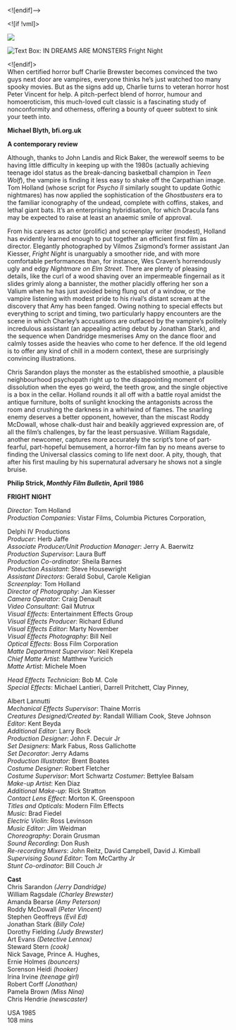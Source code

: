 <![endif]-->

<![if !vml]>

![](file:///C:/Users/LOCAL_~2/Temp/116/msohtmlclip1/01/clip_image002.jpg)

![Text Box: IN DREAMS ARE MONSTERS
Fright Night
](file:///C:/Users/LOCAL_~2/Temp/116/msohtmlclip1/01/clip_image003.png)

<![endif]>  
When certified horror buff Charlie Brewster becomes convinced the two guys next door are vampires, everyone thinks he’s just watched too many spooky movies. But as the signs add up, Charlie turns to veteran horror host Peter Vincent for help. A pitch-perfect blend of horror, humour and homoeroticism, this much-loved cult classic is a fascinating study of nonconformity and otherness, offering a bounty of queer subtext to sink your teeth into.

**Michael Blyth, bfi.org.uk**

**A contemporary review**

Although, thanks to John Landis and Rick Baker, the werewolf seems to be having little difficulty in keeping up with the 1980s (actually achieving teenage idol status as the break-dancing basketball champion in _Teen Wolf_), the vampire is finding it less easy to shake off the Carpathian image. Tom Holland (whose script for _Psycho II_ similarly sought to update Gothic nightmares) has now applied the sophistication of the _Ghostbusters_ era to the familiar iconography of the undead, complete with coffins, stakes, and lethal giant bats. It’s an enterprising hybridisation, for which Dracula fans may be expected to raise at least an anaemic smile of approval.

From his careers as actor (prolific) and screenplay writer (modest), Holland has evidently learned enough to put together an efficient first film as director. Elegantly photographed by Vilmos Zsigmond’s former assistant Jan Kiesser, _Fright Night_ is unarguably a smoother ride, and with more comfortable performances than, for instance, Wes Craven’s horrendously ugly and edgy _Nightmare on Elm Street_. There are plenty of pleasing details, like the curl of a wood shaving over an impermeable fingernail as it slides grimly along a bannister, the mother placidly offering her son a Valium when he has just avoided being flung out of a window, or the vampire listening with modest pride to his rival’s distant scream at the discovery that Amy has been fanged. Owing nothing to special effects but everything to script and timing, two particularly happy encounters are the scene in which Charley’s accusations are outfaced by the vampire’s politely incredulous assistant (an appealing acting debut by Jonathan Stark), and the sequence when Dandridge mesmerises Amy on the dance floor and calmly tosses aside the heavies who come to her defence. If the old legend is to offer any kind of chill in a modern context, these are surprisingly convincing illustrations.

Chris Sarandon plays the monster as the established smoothie, a plausible neighbourhood psychopath right up to the disappointing moment of dissolution when the eyes go weird, the teeth grow, and the single objective is a box in the cellar. Holland rounds it all off with a battle royal amidst the antique furniture, bolts of sunlight knocking the antagonists across the room and crushing the darkness in a whirlwind of flames. The snarling enemy deserves a better opponent, however, than the miscast Roddy McDowall, whose chalk-dust hair and beakily aggrieved expression are, of all the film’s challenges, by far the least persuasive. William Ragsdale, another newcomer, captures more accurately the script’s tone of part-fearful, part-hopeful bemusement, a horror-film fan by no means averse to finding the Universal classics coming to life next door. A pity, though, that after his first mauling by his supernatural adversary he shows not a single bruise.

**Philip Strick, _Monthly Film Bulletin_, April 1986**

**FRIGHT NIGHT**

_Director_: Tom Holland  
_Production Companies_: Vistar Films, Columbia Pictures Corporation,

Delphi IV Productions  
_Producer_: Herb Jaffe  
_Associate Producer/Unit Production Manager_: Jerry A. Baerwitz  
_Production Supervisor_: Laura Buff  
_Production Co-ordinator_: Sheila Barnes  
_Production Assistant_: Steve Housewright  
_Assistant Directors_: Gerald Sobul, Carole Keligian  
_Screenplay_: Tom Holland  
_Director of Photography_: Jan Kiesser  
_Camera Operator_: Craig Denault  
_Video Consultant_: Gail Mutrux  
_Visual Effects_: Entertainment Effects Group  
_Visual Effects Producer_: Richard Edlund  
_Visual Effects Editor_: Marty November  
_Visual Effects Photography_: Bill Neil  
_Optical Effects_: Boss Film Corporation  
_Matte Department Supervisor_: Neil Krepela  
_Chief Matte Artist_: Matthew Yuricich  
_Matte Artist_: Michele Moen

_Head Effects Technician_: Bob M. Cole  
_Special Effects_: Michael Lantieri, Darrell Pritchett, Clay Pinney,

Albert Lannutti  
_Mechanical Effects Supervisor_: Thaine Morris  
_Creatures Designed/Created by_: Randall William Cook, Steve Johnson  
_Editor_: Kent Beyda  
_Additional Editor_: Larry Bock  
_Production Designer_: John F. Decuir Jr  
_Set Designers_: Mark Fabus, Ross Gallichotte  
_Set Decorator_: Jerry Adams  
_Production Illustrator_: Brent Boates  
_Costume Designer_: Robert Fletcher  
_Costume Supervisor_: Mort Schwartz  _Costumer_: Bettylee Balsam  
_Make-up Artist_: Ken Diaz  
_Additional Make-up_: Rick Stratton  
_Contact Lens Effect_: Morton K. Greenspoon  
_Titles and Opticals_: Modern Film Effects  
_Music_: Brad Fiedel  
_Electric Violin_: Ross Levinson  
_Music Editor_: Jim Weidman  
_Choreography_: Dorain Grusman  
_Sound Recording_: Don Rush  
_Re-recording Mixers_: John Reitz, David Campbell, David J. Kimball  
_Supervising Sound Editor_: Tom McCarthy Jr  
_Stunt Co-ordinator_: Bill Couch Jr  

  
**Cast**  
Chris Sarandon _(Jerry Dandridge)_  
William Ragsdale _(Charley Brewster)_  
Amanda Bearse _(Amy Peterson)_  
Roddy McDowall _(Peter Vincent)_  
Stephen Geoffreys _(Evil Ed)_  
Jonathan Stark _(Billy Cole)_  
Dorothy Fielding _(Judy Brewster)_  
Art Evans _(Detective Lennox)_  
Steward Stern _(cook)_  
Nick Savage, Prince A. Hughes,  
Ernie Holmes _(bouncers)_  
Sorenson Heidi _(hooker)_  
Irina Irvine _(teenage girl)_  
Robert Corff _(Jonathan)_  
Pamela Brown _(Miss Nina)_  
Chris Hendrie _(newscaster)_  

USA 1985  
108 mins 
<!--stackedit_data:
eyJoaXN0b3J5IjpbODY0NDc1MTJdfQ==
-->